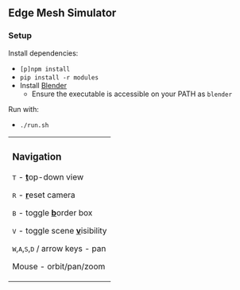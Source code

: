 ## Edge Mesh Simulator 

### Setup
Install dependencies:

- `[p]npm install`
- `pip install -r modules`
- Install [Blender](https://www.blender.org/download/)
	- Ensure the executable is accessible on your PATH as `blender`

Run with: 
- `./run.sh`

<table><tr><td>

### Navigation

<kbd>T</kbd> - <u>**t**</u>op-down view

<kbd>R</kbd> - <u>**r**</u>eset camera

<kbd>B</kbd> - toggle <u>**b**</u>order box

<kbd>V</kbd> - toggle scene <u>**v**</u>isibility

<kbd>W</kbd>,<kbd>A</kbd>,<kbd>S</kbd>,<kbd>D</kbd> / arrow keys - pan

Mouse - orbit/pan/zoom

</td></tr></table>
